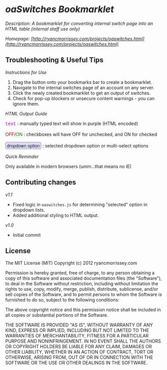 # _oaSwitches Bookmarklet_

_Description: A bookmarklet for converting internal switch page into an HTML table (internal staff use only)_

_Homepage: [http://ryancmorrissey.com/projects/oaswitches.html](http://ryancmorrissey.com/projects/oaswitches.html)_

## Troubleshooting & Useful Tips

_Instructions for Use_

1. Drag the button onto your bookmarks bar to create a bookmarklet.
2. Navigate to the internal switches page of an account on any server.
3. Click the newly created bookmarklet to get an output of switches.
4. Check for pop-up blockers or unsecure content warnings - you can ignore them.

_HTML Output Guide_

<span style="font-family: Monaco,Menlo,Consolas,'Courier New',monospace;font-size: 14px;color: #A400B3;">text</span> : manually typed text will show in purple (HTML encoded)

<span style="font-family: 'Helvetica Neue',Helvetica,Arial,sans-serif;font-size: 14px;color: #A50000;">OFF</span>/<span style="font-family: 'Helvetica Neue',Helvetica,Arial,sans-serif;font-size: 14px;color: green;">ON</span> : checkboxes will have OFF for unchecked, and ON for checked

<span style="font-family: 'Helvetica Neue',Helvetica,Arial,sans-serif;font-size: 14px;border: 1px solid gray;border-radius: 4px;margin: 1px 0;padding: 0 4px;background-color: #DDF;display: inline-block;">dropdown option</span> : selected dropdown option or multi-select options

_Quick Reminder_

Only available in modern browsers (umm...that means no IE)

## Contributing changes

_v1.1_

* Fixed logic in `oaswitches.js` for determining "selected" option in dropdown lists.
* Added additional styling to HTML output.

_v1.0_

* Initial commit

## License

The MIT License (MIT)
Copyright (c) 2012 ryancmorrissey.com

Permission is hereby granted, free of charge, to any person obtaining a copy of this software and associated documentation files (the "Software"), to deal in the Software without restriction, including without limitation the rights to use, copy, modify, merge, publish, distribute, sublicense, and/or sell copies of the Software, and to permit persons to whom the Software is furnished to do so, subject to the following conditions:

The above copyright notice and this permission notice shall be included in all copies or substantial portions of the Software.

THE SOFTWARE IS PROVIDED "AS IS", WITHOUT WARRANTY OF ANY KIND, EXPRESS OR IMPLIED, INCLUDING BUT NOT LIMITED TO THE WARRANTIES OF MERCHANTABILITY, FITNESS FOR A PARTICULAR PURPOSE AND NONINFRINGEMENT. IN NO EVENT SHALL THE AUTHORS OR COPYRIGHT HOLDERS BE LIABLE FOR ANY CLAIM, DAMAGES OR OTHER LIABILITY, WHETHER IN AN ACTION OF CONTRACT, TORT OR OTHERWISE, ARISING FROM, OUT OF OR IN CONNECTION WITH THE SOFTWARE OR THE USE OR OTHER DEALINGS IN THE SOFTWARE.
